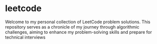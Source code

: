 # leetcode
Welcome to my personal collection of LeetCode problem solutions. This repository serves as a chronicle of my journey through algorithmic challenges, aiming to enhance my problem-solving skills and prepare for technical interviews
